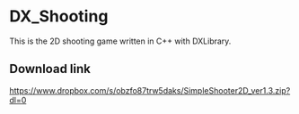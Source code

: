 # DX_Shooting
This is the 2D shooting game written in C++ with DXLibrary.

## Download link
https://www.dropbox.com/s/obzfo87trw5daks/SimpleShooter2D_ver1.3.zip?dl=0
